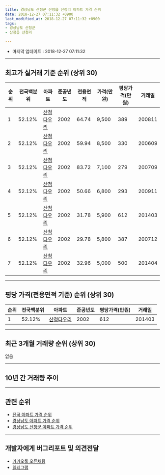 ```yaml
---
title: 경상남도 산청군 산청읍 산청리 아파트 가격 순위
date: 2018-12-27 07:11:32 +0900
last_modified_at: 2018-12-27 07:11:32 +0900
tags:
- 경상남도 산청군
- 산청읍 산청리

---
```


* 마지막 업데이트 : 2018-12-27 07:11:32

---

## 최고가 실거래 기준 순위 (상위 30)


|순위|전국백분위|아파트|준공년도|전용면적|가격(만원)|평당가격(만원)|거래일|
|---|---|---|---|---|---|---|---|
|1|52.12%|[산청다우리](https://search.naver.com/search.naver?query=%EA%B2%BD%EC%83%81%EB%82%A8%EB%8F%84+%EC%82%B0%EC%B2%AD%EA%B5%B0+%EC%82%B0%EC%B2%AD%EC%9D%8D+%EC%82%B0%EC%B2%AD%EB%A6%AC+%EC%82%B0%EC%B2%AD%EB%8B%A4%EC%9A%B0%EB%A6%AC)|2002|64.74|9,500|389|200811|
|2|52.12%|[산청다우리](https://search.naver.com/search.naver?query=%EA%B2%BD%EC%83%81%EB%82%A8%EB%8F%84+%EC%82%B0%EC%B2%AD%EA%B5%B0+%EC%82%B0%EC%B2%AD%EC%9D%8D+%EC%82%B0%EC%B2%AD%EB%A6%AC+%EC%82%B0%EC%B2%AD%EB%8B%A4%EC%9A%B0%EB%A6%AC)|2002|59.94|8,500|330|200609|
|3|52.12%|[산청다우리](https://search.naver.com/search.naver?query=%EA%B2%BD%EC%83%81%EB%82%A8%EB%8F%84+%EC%82%B0%EC%B2%AD%EA%B5%B0+%EC%82%B0%EC%B2%AD%EC%9D%8D+%EC%82%B0%EC%B2%AD%EB%A6%AC+%EC%82%B0%EC%B2%AD%EB%8B%A4%EC%9A%B0%EB%A6%AC)|2002|83.72|7,100|279|200709|
|4|52.12%|[산청다우리](https://search.naver.com/search.naver?query=%EA%B2%BD%EC%83%81%EB%82%A8%EB%8F%84+%EC%82%B0%EC%B2%AD%EA%B5%B0+%EC%82%B0%EC%B2%AD%EC%9D%8D+%EC%82%B0%EC%B2%AD%EB%A6%AC+%EC%82%B0%EC%B2%AD%EB%8B%A4%EC%9A%B0%EB%A6%AC)|2002|50.66|6,800|293|200911|
|5|52.12%|[산청다우리](https://search.naver.com/search.naver?query=%EA%B2%BD%EC%83%81%EB%82%A8%EB%8F%84+%EC%82%B0%EC%B2%AD%EA%B5%B0+%EC%82%B0%EC%B2%AD%EC%9D%8D+%EC%82%B0%EC%B2%AD%EB%A6%AC+%EC%82%B0%EC%B2%AD%EB%8B%A4%EC%9A%B0%EB%A6%AC)|2002|31.78|5,900|612|201403|
|6|52.12%|[산청다우리](https://search.naver.com/search.naver?query=%EA%B2%BD%EC%83%81%EB%82%A8%EB%8F%84+%EC%82%B0%EC%B2%AD%EA%B5%B0+%EC%82%B0%EC%B2%AD%EC%9D%8D+%EC%82%B0%EC%B2%AD%EB%A6%AC+%EC%82%B0%EC%B2%AD%EB%8B%A4%EC%9A%B0%EB%A6%AC)|2002|29.78|5,800|387|200712|
|7|52.12%|[산청다우리](https://search.naver.com/search.naver?query=%EA%B2%BD%EC%83%81%EB%82%A8%EB%8F%84+%EC%82%B0%EC%B2%AD%EA%B5%B0+%EC%82%B0%EC%B2%AD%EC%9D%8D+%EC%82%B0%EC%B2%AD%EB%A6%AC+%EC%82%B0%EC%B2%AD%EB%8B%A4%EC%9A%B0%EB%A6%AC)|2002|32.96|5,000|500|201404|


---

## 평당 가격(전용면적 기준) 순위 (상위 30)


|순위|전국백분위|아파트|준공년도|평당가격(만원)|거래일|
|---|---|---|---|---|---|
|1|52.12%|[산청다우리](https://search.naver.com/search.naver?query=%EA%B2%BD%EC%83%81%EB%82%A8%EB%8F%84+%EC%82%B0%EC%B2%AD%EA%B5%B0+%EC%82%B0%EC%B2%AD%EC%9D%8D+%EC%82%B0%EC%B2%AD%EB%A6%AC+%EC%82%B0%EC%B2%AD%EB%8B%A4%EC%9A%B0%EB%A6%AC)|2002|612|201403|


---

## 최근 3개월 거래량 순위 (상위 30)

없음

---

## 10년 간 거래량 추이


<div style="width:100%;">
    <canvas id="deal_progress" height="250"></canvas>
</div>

<script>
new Chart(document.getElementById("deal_progress"), {
    type: 'line',
    data: {
        labels: ['200812','200901','200902','200903','200904','200905','200906','200907','200908','200909','200910','200911','200912','201001','201002','201003','201004','201005','201006','201007','201008','201009','201010','201011','201012','201101','201102','201103','201104','201105','201106','201107','201108','201109','201110','201111','201112','201201','201202','201203','201204','201205','201206','201207','201208','201209','201210','201211','201212','201301','201302','201303','201304','201305','201306','201307','201308','201309','201310','201311','201312','201401','201402','201403','201404','201405','201406','201407','201408','201409','201410','201411','201412','201501','201502','201503','201504','201505','201506','201507','201508','201509','201510','201511','201512','201601','201602','201603','201604','201605','201606','201607','201608','201609','201610','201611','201612','201701','201702','201703','201704','201705','201706','201707','201708','201709','201710','201711','201712','201801','201802','201803','201804','201805','201806','201807','201808','201809','201810','201811','201812'],
        datasets: [{
            label: '실거래 수',
            pointRadius: 1,
            data: [0, 0, 0, 0, 0, 0, 0, 0, 0, 0, 0, 1, 0, 0, 0, 0, 2, 0, 0, 0, 0, 0, 0, 0, 0, 0, 0, 0, 0, 0, 0, 0, 0, 0, 0, 0, 0, 1, 0, 0, 0, 0, 0, 0, 0, 0, 0, 0, 0, 0, 0, 0, 0, 0, 0, 0, 0, 0, 0, 0, 0, 0, 0, 3, 2, 0, 0, 0, 0, 0, 0, 0, 0, 0, 0, 0, 0, 0, 0, 0, 0, 0, 0, 1, 0, 0, 0, 0, 0, 0, 0, 0, 0, 0, 0, 0, 0, 0, 0, 0, 0, 0, 0, 1, 0, 0, 0, 0, 0, 0, 0, 0, 0, 0, 0, 0, 0, 0, 0, 0, 0],
            borderColor: "rgba(255, 201, 14, 1)",
            backgroundColor: "rgba(255, 201, 14, 0.5)",
            fill: true,
        }]
    },
    options: {
        responsive: true,
        title: {
            display: true,
            text: '10년간 거래량 추이'
        },
        tooltips: {
            mode: 'index',
            intersect: false,
        },
        hover: {
            mode: 'nearest',
            intersect: true
        },
        scales: {
            xAxes: [{
                display: true,
                scaleLabel: {
                    display: true,
                    labelString: '년/월'
                }
            }],
            yAxes: [{
                display: true,
                ticks: {
                    suggestedMin: 0,
                },
                scaleLabel: {
                    display: true,
                    labelString: '실거래 수'
                }
            }]
        }
    }
});

</script>


---

## 관련 순위

- [전국 아파트 가격 순위](https://inasie.github.io/apt-ranking/전국)
- [경상남도 아파트 가격 순위](https://inasie.github.io/apt-ranking/경상남도)
- [경상남도 산청군 아파트 가격 순위](https://inasie.github.io/apt-ranking/경상남도-산청군)


---

## 개발자에게 버그리포트 및 의견전달

- [카카오톡 오픈채팅](https://open.kakao.com/o/gLJUAP4)
- [텔레그램](https://t.me/inasie)

